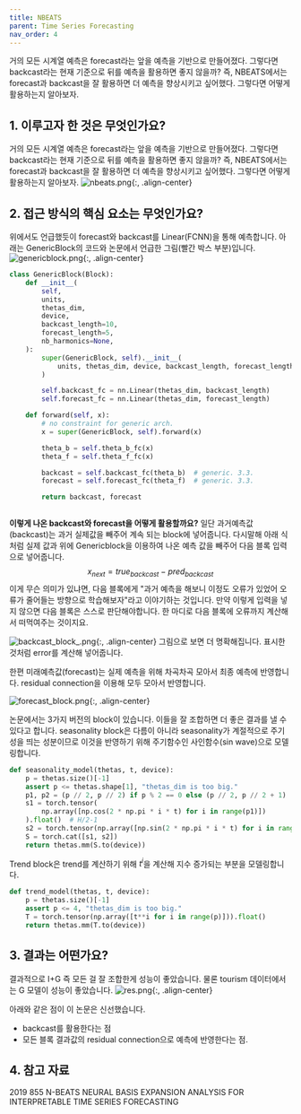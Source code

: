 ```yaml
---
title: NBEATS
parent: Time Series Forecasting
nav_order: 4
---
```



거의 모든 시계열 예측은 forecast라는 앞을 예측을 기반으로 만들어졌다. 
그렇다면 backcast라는 현재 기준으로 뒤를 예측을 활용하면 좋지 않을까?
즉, NBEATS에서는 forecast과 backcast을 잘 활용하면 더 예측을 향상시키고 싶어했다.
그렇다면 어떻게 활용하는지 알아보자.

<!--more-->

## 1. 이루고자 한 것은 무엇인가요?
거의 모든 시계열 예측은 forecast라는 앞을 예측을 기반으로 만들어졌다. 
그렇다면 backcast라는 현재 기준으로 뒤를 예측을 활용하면 좋지 않을까?
즉, NBEATS에서는 forecast과 backcast을 잘 활용하면 더 예측을 향상시키고 싶어했다.
그렇다면 어떻게 활용하는지 알아보자.
![nbeats.png](/images/nbeats/nbeats.png){:, .align-center}

## 2. 접근 방식의 핵심 요소는 무엇인가요?
위에서도 언급했듯이 forecast와 backcast를 Linear(FCNN)을 통해 예측합니다. 
아래는 GenericBlock의 코드와 논문에서 언급한 그림(빨간 박스 부분)입니다.
![genericblock.png](/images/nbeats/genericblock.png){:, .align-center}
```python
class GenericBlock(Block):
    def __init__(
        self,
        units,
        thetas_dim,
        device,
        backcast_length=10,
        forecast_length=5,
        nb_harmonics=None,
    ):
        super(GenericBlock, self).__init__(
            units, thetas_dim, device, backcast_length, forecast_length
        )

        self.backcast_fc = nn.Linear(thetas_dim, backcast_length)
        self.forecast_fc = nn.Linear(thetas_dim, forecast_length)

    def forward(self, x):
        # no constraint for generic arch.
        x = super(GenericBlock, self).forward(x)

        theta_b = self.theta_b_fc(x)
        theta_f = self.theta_f_fc(x)

        backcast = self.backcast_fc(theta_b)  # generic. 3.3.
        forecast = self.forecast_fc(theta_f)  # generic. 3.3.

        return backcast, forecast
```
```python

```

**이렇게 나온 backcast와 forecast을 어떻게 활용할까요?**
일단 과거예측값(backcast)는 과거 실제값을 빼주어 계속 되는 block에 넣어줍니다.  다시말해 아래 식처럼 실제 값과 위에 Genericblock을 이용하여 나온 예측 값을 빼주어 다음 블록 입력으로 넣어줍니다.
$$
x_{next} = true_{backcast} - pred_{backcast}
$$
이게 무슨 의미가 있냐면, 다음 블록에게 "과거 예측을 해보니 이정도 오류가 있었어 오류가 줄어들는 방향으로 학습해보자"라고 이야기하는 것입니다. 만약 이렇게 입력을 넣지 않으면 다음 블록은 스스로 판단해야합니다. 한 마디로 다음 블록에 오류까지 계산해서 떠먹여주는 것이지요.

![backcast_block_.png](/images/nbeats/backcast_block_.png){:, .align-center}
그림으로 보면 더 명확해집니다. 표시한 것처럼 error를 계산해 넣어줍니다.

한편 미래예측값(forecast)는 실제 예측을 위해 차곡차곡 모아서 최종 예측에 반영합니다. residual connection을 이용해 모두 모아서 반영합니다.

![forecast_block.png](/images/nbeats/forecast_block.png){:, .align-center}

논문에서는 3가지 버전의 block이 있습니다. 이들을 잘 조합하면 더 좋은 결과를 낼 수 있다고 합니다.
seasonality block은 다름이 아니라 seasonality가 계절적으로 주기성을 띄는 성분이므로 이것을 반영하기 위해 주기함수인 사인함수(sin wave)으로 모델링합니다.
```python
def seasonality_model(thetas, t, device):
    p = thetas.size()[-1]
    assert p <= thetas.shape[1], "thetas_dim is too big."
    p1, p2 = (p // 2, p // 2) if p % 2 == 0 else (p // 2, p // 2 + 1)
    s1 = torch.tensor(
        np.array([np.cos(2 * np.pi * i * t) for i in range(p1)])
    ).float()  # H/2-1
    s2 = torch.tensor(np.array([np.sin(2 * np.pi * i * t) for i in range(p2)])).float()
    S = torch.cat([s1, s2])
    return thetas.mm(S.to(device))
```

Trend block은 trend를 계산하기 위해 $t^i$을 계산해 지수 증가되는 부분을 모델링합니다.
```python
def trend_model(thetas, t, device):
    p = thetas.size()[-1]
    assert p <= 4, "thetas_dim is too big."
    T = torch.tensor(np.array([t**i for i in range(p)])).float()
    return thetas.mm(T.to(device))
```

## 3. 결과는 어떤가요?
결과적으로 I+G 즉 모든 걸 잘 조합한게 성능이 좋았습니다. 물론 tourism 데이터에서는 G 모델이 성능이 좋았습니다.
![res.png](/images/nbeats/res.png){:, .align-center}

아래와 같은 점이 이 논문은 신선했습니다.
- backcast를 활용한다는 점
- 모든 블록 결과값의 residual connection으로 예측에 반영한다는 점.

## 4. 참고 자료
2019 855 N-BEATS NEURAL BASIS EXPANSION ANALYSIS FOR INTERPRETABLE TIME SERIES FORECASTING